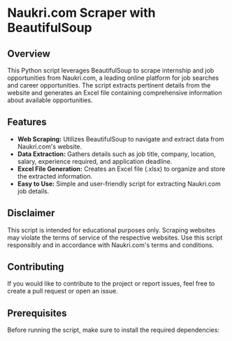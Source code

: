 # Naukri.com Scraper with BeautifulSoup

## Overview

This Python script leverages BeautifulSoup to scrape internship and job opportunities from Naukri.com, a leading online platform for job searches and career opportunities. The script extracts pertinent details from the website and generates an Excel file containing comprehensive information about available opportunities.

## Features

- **Web Scraping:** Utilizes BeautifulSoup to navigate and extract data from Naukri.com's website.
- **Data Extraction:** Gathers details such as job title, company, location, salary, experience required, and application deadline.
- **Excel File Generation:** Creates an Excel file (.xlsx) to organize and store the extracted information.
- **Easy to Use:** Simple and user-friendly script for extracting Naukri.com job details.

## Disclaimer

This script is intended for educational purposes only. Scraping websites may violate the terms of service of the respective websites. Use this script responsibly and in accordance with Naukri.com's terms and conditions.

## Contributing

If you would like to contribute to the project or report issues, feel free to create a pull request or open an issue.

## Prerequisites

Before running the script, make sure to install the required dependencies:

